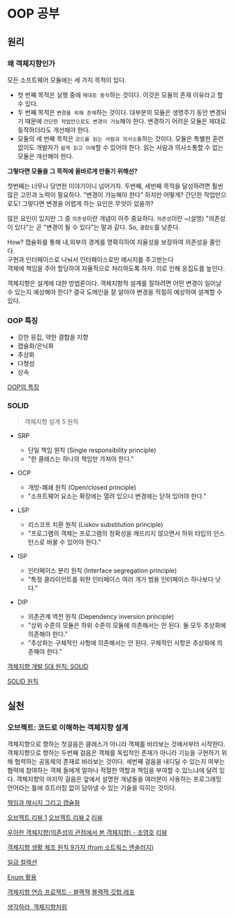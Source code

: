 # OOP 공부

## 원리

### 왜 객체지향인가

모든 소프트웨어 모듈에는 세 가지 목적이 있다.

- 첫 번째 목적은 실행 중에 `제대로 동작`하는 것이다. 이것은 모듈의 존재 이유라고 할 수 있다.
- 두 번째 목적은 `변경을 위해 존재`하는 것이다. 대부분의 모듈은 생명주기 동안 변경되기 때문에 `간단한 작업만으로도 변경이 가능`해야 한다. 변경하기 어려운 모듈은 제대로 동작하더라도 개선해야 한다.
- 모듈의 세 번째 목적은 `코드를 읽는 사람과 의사소통`하는 것이다. 모듈은 특별한 훈련 없이도 개발자가 `쉽게 읽고 이해`할 수 있어야 한다. 읽는 사람과 의사소통할 수 없는 모듈은 개선해야 한다.

**그렇다면 모듈을 그 목적에 올바르게 만들기 위해선?**

첫번째는 너무나 당연한 이야기이니 넘어가자. 두번째, 세번째 목적을 달성하려면 훨씬 많은 고민과 노력이 필요하다.
"변경이 가능해야 한다" 하지만 어떻게? 간단한 작업만으로도! 그렇다면 변경을 어렵게 하는 요인은 무엇이 있을까?

많은 요인이 있지만 그 중 `의존성`이란 개념이 아주 중요하다.
`의존성`이란 ~(설명)
"의존성이 있다"는 곧 "변경이 될 수 있다"는 말과 같다.
So, `결합도`를 낮춘다.

How? 캡슐화를 통해 내,외부의 경계를 명확히하여 자율성을 보장하여 의존성을 줄인다.<br>
구현과 인터페이스로 나눠서 인터페이스로만 메시지를 주고받는다<br>
객체에 책임을 주어 할당하여 자율적으로 처리하도록 하자. 이로 인해 응집도를 높인다.

객체지향은 설계에 대한 방법론이다.
객체지향적 설계를 잘하려면 어떤 변경이 일어날 수 있는지 예상해야 한다?
결국 도메인을 잘 알아야 변경을 적절히 예상하여 설계할 수 있다.


### OOP 특징

- 강한 응집, 약한 결합을 지향
- 캡슐화/은닉화
- 추상화
- 다형성
- 상속

[OOP의 특징](https://gmlwjd9405.github.io/2018/07/05/oop-features.html)

### SOLID
> 객체지향 설계 5 원칙

- SRP
	- 단일 책임 원칙 (Single responsibility principle)
	- "한 클래스는 하나의 책임만 가져야 한다."

- OCP
	- 개방-폐쇄 원칙 (Open/closed principle)
	- "소프트웨어 요소는 확장에는 열려 있으나 변경에는 닫혀 있어야 한다."

- LSP
	- 리스코프 치환 원칙 (Liskov substitution principle)
	- "프로그램의 객체는 프로그램의 정확성을 깨뜨리지 않으면서 하위 타입의 인스턴스로 바꿀 수 있어야 한다."

- ISP
	- 인터페이스 분리 원칙 (Interface segregation principle)
	- "특정 클라이언트를 위한 인터페이스 여러 개가 범용 인터페이스 하나보다 낫다."

- DIP
	- 의존관계 역전 원칙 (Dependency inversion principle)
	- "상위 수준의 모듈은 하위 수준의 모듈에 의존해서는 안 된다. 둘 모두 추상화에 의존해야 한다."
	- "추상화는 구체적인 사항에 의존해서는 안 된다. 구체적인 사항은 추상화에 의존해야 한다."

[객체지향 개발 5대 원칙: SOLID](http://www.nextree.co.kr/p6960/)

[SOLID 원칙](https://johngrib.github.io/wiki/SOLID/)

## 실천

### 오브젝트: 코드로 이해하는 객체지향 설계
객체지향으로 향하는 첫걸음은 클래스가 아니라 객체를 바라보는 것에서부터 시작한다. 객체지향으로 향하는 두번째 걸음은 객체를 독립적인 존재가 아니라 기능을 구현하기 위해 협력하는 공동체의 존재로 바라보는 것이다. 세번째 걸음을 내디딜 수 있는지 여부는 협력에 참여하는 객체 들에게 얼마나 적절한 역할과 책임을 부여할 수 있느냐에 달려 있다. 객체지향의 마지막 걸음은 앞에서 설명한 개념들을 여러분이 사용하는 프로그래밍 언어라는 틀에 흐트러짐 없이 담아낼 수 있는 기술을 익히는 것이다.

[책임과 메시지 그리고 캡슐화](https://it-mesung.tistory.com/106)

[오브젝트 리뷰 1](http://sculove.github.io/blog/2019/07/31/object-book1/)
[오브젝트 리뷰 2](http://sculove.github.io/blog/2019/08/10/object-book2/)
[리뷰](https://joshuabc.tistory.com/43?category=644286)

[우아한 객체지향(의존성의 관점에서 본 객체지향) - 조영호](https://www.youtube.com/watch?v=dJ5C4qRqAgA&t=956s)
[리뷰](https://github.com/jojoldu/review/tree/master/%EC%9A%B0%EC%95%84%ED%95%9C_%ED%85%8C%ED%81%AC%ED%86%A1/2019_06_20)

[객체지향 생활 체조 원칙 9가지 (from 소트웍스 앤솔러지)](https://jamie95.tistory.com/entry/Java-%EA%B0%9D%EC%B2%B4%EC%A7%80%ED%96%A5-%EC%83%9D%ED%99%9C-%EC%B2%B4%EC%A1%B0-%EC%9B%90%EC%B9%99-9%EA%B0%80%EC%A7%80-from-%EC%86%8C%ED%8A%B8%EC%9B%8D%EC%8A%A4-%EC%95%A4%EC%86%94%EB%9F%AC%EC%A7%80)

[일급 컬렉션](https://jojoldu.tistory.com/412?category=635881)

[Enum 활용](https://woowabros.github.io/tools/2017/07/10/java-enum-uses.html)

[객체지향 연습 프로젝트 - 블랙잭](https://jojoldu.tistory.com/62?category=635881)
[블랙잭 깃헙 레포](https://github.com/jojoldu/oop-java)

[생각하라, 객체지향처럼](https://woowabros.github.io/study/2016/07/07/think_object_oriented.html)